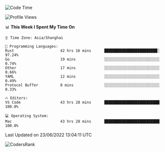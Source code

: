 <!--START_SECTION:waka-->
![Code Time](http://img.shields.io/badge/Code%20Time-1%2C435%20hrs%203%20mins-blue)

![Profile Views](http://img.shields.io/badge/Profile%20Views-11-blue)

📊 **This Week I Spent My Time On** 

```text
⌚︎ Time Zone: Asia/Shanghai

💬 Programming Languages: 
Rust                     42 hrs 16 mins      ████████████████████████░   97.24% 
Go                       19 mins             ░░░░░░░░░░░░░░░░░░░░░░░░░   0.74% 
Other                    17 mins             ░░░░░░░░░░░░░░░░░░░░░░░░░   0.66% 
YAML                     12 mins             ░░░░░░░░░░░░░░░░░░░░░░░░░   0.49% 
Protocol Buffer          8 mins              ░░░░░░░░░░░░░░░░░░░░░░░░░   0.33%

🔥 Editors: 
VS Code                  43 hrs 28 mins      █████████████████████████   100.0%

💻 Operating System: 
Mac                      43 hrs 28 mins      █████████████████████████   100.0%

```


 Last Updated on 23/06/2022 13:04:11 UTC
<!--END_SECTION:waka-->

![CodersRank](https://cr-skills-chart-widget.azurewebsites.net/api/api?username=BugenZhao&padding=16&tooltip=true&branding=false&sort-by-score=true&skills=Rust%2C%20Swift%2C%20C%2C%20TypeScript%2C%20Java%2C%20Go%2C%20Dart%2C%20C%2B%2B%2C%20Python%2C%20Assembly%2C%20Shell%2C%20Kotlin)
